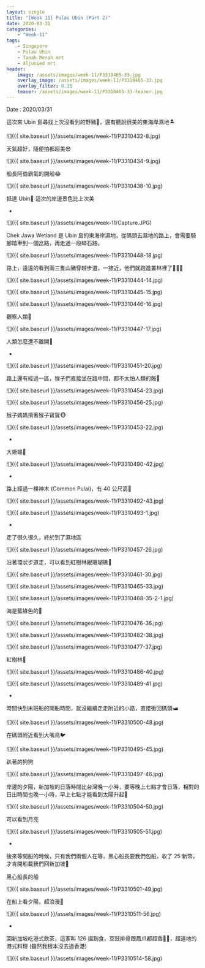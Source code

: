 ```yaml
---
layout: single
title: "[Week 11] Pulau Ubin (Part 2)"
date: 2020-03-31
categories:
    - "Week-11"
tags:
    - Singapore
    - Pulau Ubin
    - Tanah Merah mrt
    - Aljunied mrt
header:
    image: /assets/images/week-11/P3310465-33.jpg
    overlay_image: /assets/images/week-11/P3310465-33.jpg
    overlay_filter: 0.15
    teaser: /assets/images/week-11/P3310465-33-teaser.jpg
---
```


Date : 2020/03/31

這次來 Ubin 島尋找上次沒看到的野豬🐗，還有聽說很美的東海岸濕地🏝️

![]({{ site.baseurl }}/assets/images/week-11/P3310432-8.jpg)

天氣超好，隨便拍都超美😎

![]({{ site.baseurl }}/assets/images/week-11/P3310434-9.jpg)

船長阿伯霸氣的開船😂

![]({{ site.baseurl }}/assets/images/week-11/P3310438-10.jpg)

抵達 Ubin🥳 這次的岸邊景色比上次美

-

![]({{ site.baseurl }}/assets/images/week-11/Capture.JPG)

Chek Jawa Wetland 是 Ubin 島的東海岸濕地，從碼頭去濕地的路上，會需要騎腳踏車到一個岔路，再走過一段碎石路。

![]({{ site.baseurl }}/assets/images/week-11/P3310448-18.jpg)

路上，遠遠的看到兩三隻山豬穿越步道，一接近，他們就跑進叢林裡了🌳🌴🌿

![]({{ site.baseurl }}/assets/images/week-11/P3310444-14.jpg)

![]({{ site.baseurl }}/assets/images/week-11/P3310445-15.jpg)

![]({{ site.baseurl }}/assets/images/week-11/P3310446-16.jpg)

觀察人類🧐

![]({{ site.baseurl }}/assets/images/week-11/P3310447-17.jpg)

人類怎麼還不離開🤔

-

![]({{ site.baseurl }}/assets/images/week-11/P3310451-20.jpg)

路上還有經過一區，猴子們直接坐在路中間，都不太怕人類的餒🐒

![]({{ site.baseurl }}/assets/images/week-11/P3310454-23.jpg)

![]({{ site.baseurl }}/assets/images/week-11/P3310456-25.jpg)

猴子媽媽揹著猴子寶寶🐵

![]({{ site.baseurl }}/assets/images/week-11/P3310453-22.jpg)

-

大蜥蜴🦎

![]({{ site.baseurl }}/assets/images/week-11/P3310490-42.jpg)

-

路上經過一棵神木 (Common Pulai)，有 40 公尺高🌳

![]({{ site.baseurl }}/assets/images/week-11/P3310492-43.jpg)

![]({{ site.baseurl }}/assets/images/week-11/P3310493-1.jpg)

-

走了很久很久，終於到了濕地區

![]({{ site.baseurl }}/assets/images/week-11/P3310457-26.jpg)

沿著環狀步道走，可以看到紅樹林跟珊瑚礁🌊

![]({{ site.baseurl }}/assets/images/week-11/P3310461-30.jpg)

![]({{ site.baseurl }}/assets/images/week-11/P3310465-33.jpg)

![]({{ site.baseurl }}/assets/images/week-11/P3310468-35-2-1.jpg)

海是藍綠色的🤩

![]({{ site.baseurl }}/assets/images/week-11/P3310476-36.jpg)

![]({{ site.baseurl }}/assets/images/week-11/P3310482-38.jpg)

![]({{ site.baseurl }}/assets/images/week-11/P3310477-37.jpg)

紅樹林🌳

![]({{ site.baseurl }}/assets/images/week-11/P3310486-40.jpg)

![]({{ site.baseurl }}/assets/images/week-11/P3310489-41.jpg)

-

時間快到末班船的開船時間，就沒繼續走走附近的小路，直接衝回碼頭🛥️

![]({{ site.baseurl }}/assets/images/week-11/P3310500-48.jpg)

在碼頭附近看到大嘴鳥🐦

![]({{ site.baseurl }}/assets/images/week-11/P3310495-45.jpg)

趴著的狗狗

![]({{ site.baseurl }}/assets/images/week-11/P3310497-46.jpg)

岸邊的夕陽，新加坡的日落時間比台灣晚一小時，要等晚上七點才會日落，相對的日出時間也晚一小時，早上七點才能看到太陽升起🌅

![]({{ site.baseurl }}/assets/images/week-11/P3310504-50.jpg)

可以看到月亮

![]({{ site.baseurl }}/assets/images/week-11/P3310505-51.jpg)

-

後來等開船的時候，只有我們兩個人在等，黑心船長要我們包船，收了 25 新幣，才肯開船載我們回新加坡😤

黑心船長的船

![]({{ site.baseurl }}/assets/images/week-11/P3310501-49.jpg)

在船上看夕陽，超浪漫🥰

![]({{ site.baseurl }}/assets/images/week-11/P3310511-56.jpg)

-

回新加坡吃港式飲茶，這家叫 126 搵到食，豆豉排骨跟鳳爪都超香🤤🤤，超道地的港式料理 (雖然我根本沒去過香港)

![]({{ site.baseurl }}/assets/images/week-11/P3310514-58.jpg)
